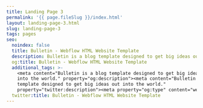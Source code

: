 ```yaml
---
title: Landing Page 3
permalink: '{{ page.fileSlug }}/index.html'
layout: landing-page-3.html
slug: landing-page-3
tags: pages
seo:
  noindex: false
  title: Bulletin - Webflow HTML Website Template
  description: Bulletin is a blog template designed to get big ideas out into the world.
  og:title: Bulletin - Webflow HTML Website Template
  additional_tags: >-
    <meta content="Bulletin is a blog template designed to get big ideas out
    into the world." property="og:description"><meta content="Bulletin is a blog
    template designed to get big ideas out into the world."
    property="twitter:description"><meta property="og:type" content="website">
  twitter:title: Bulletin - Webflow HTML Website Template
---
```



